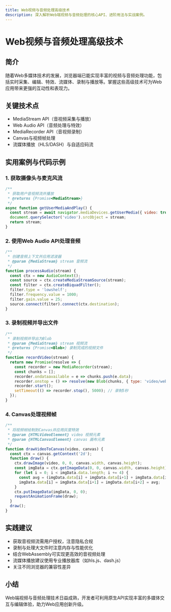 ```yaml
---
title: Web视频与音频处理高级技术
description: 深入解析Web端视频与音频处理的核心API、进阶用法与实战案例。
---
```


# Web视频与音频处理高级技术

## 简介

随着Web多媒体技术的发展，浏览器端已能实现丰富的视频与音频处理功能，包括实时采集、编辑、特效、流媒体、录制与播放等。掌握这些高级技术可为Web应用带来更强的互动性和表现力。

## 关键技术点

- MediaStream API（音视频采集与播放）
- Web Audio API（音频处理与特效）
- MediaRecorder API（音视频录制）
- Canvas与视频帧处理
- 流媒体播放（HLS/DASH）与自适应码流

## 实用案例与代码示例

### 1. 获取摄像头与麦克风流

```js
/**
 * 获取用户音视频流并播放
 * @returns {Promise<MediaStream>}
 */
async function getUserMediaAndPlay() {
  const stream = await navigator.mediaDevices.getUserMedia({ video: true, audio: true });
  document.querySelector('video').srcObject = stream;
  return stream;
}
```

### 2. 使用Web Audio API处理音频

```js
/**
 * 创建音频上下文并应用滤波器
 * @param {MediaStream} stream 音频流
 */
function processAudio(stream) {
  const ctx = new AudioContext();
  const source = ctx.createMediaStreamSource(stream);
  const filter = ctx.createBiquadFilter();
  filter.type = 'lowshelf';
  filter.frequency.value = 1000;
  filter.gain.value = 25;
  source.connect(filter).connect(ctx.destination);
}
```

### 3. 录制视频并导出文件

```js
/**
 * 录制视频并导出为Blob
 * @param {MediaStream} stream 视频流
 * @returns {Promise<Blob>} 录制完成的视频文件
 */
function recordVideo(stream) {
  return new Promise(resolve => {
    const recorder = new MediaRecorder(stream);
    const chunks = [];
    recorder.ondataavailable = e => chunks.push(e.data);
    recorder.onstop = () => resolve(new Blob(chunks, { type: 'video/webm' }));
    recorder.start();
    setTimeout(() => recorder.stop(), 5000); // 录制5秒
  });
}
```

### 4. Canvas处理视频帧

```js
/**
 * 将视频帧绘制到Canvas并应用灰度特效
 * @param {HTMLVideoElement} video 视频元素
 * @param {HTMLCanvasElement} canvas 画布元素
 */
function drawVideoToCanvas(video, canvas) {
  const ctx = canvas.getContext('2d');
  function draw() {
    ctx.drawImage(video, 0, 0, canvas.width, canvas.height);
    const imgData = ctx.getImageData(0, 0, canvas.width, canvas.height);
    for (let i = 0; i < imgData.data.length; i += 4) {
      const avg = (imgData.data[i] + imgData.data[i+1] + imgData.data[i+2]) / 3;
      imgData.data[i] = imgData.data[i+1] = imgData.data[i+2] = avg;
    }
    ctx.putImageData(imgData, 0, 0);
    requestAnimationFrame(draw);
  }
  draw();
}
```

## 实践建议

- 获取音视频流需用户授权，注意隐私合规
- 录制与处理大文件时注意内存与性能优化
- 结合WebAssembly可实现更高效的音视频处理
- 流媒体播放建议使用专业播放器库（如hls.js、dash.js）
- 关注不同浏览器的兼容性差异

## 小结

Web端视频与音频处理技术日益成熟，开发者可利用原生API实现丰富的多媒体交互与编辑体验，助力Web应用创新升级。 